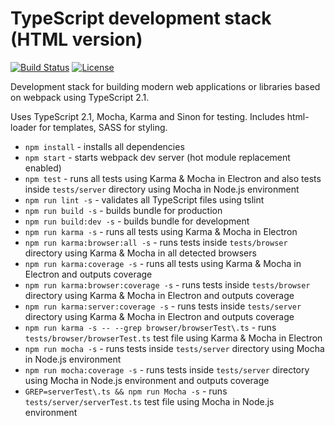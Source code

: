 # TypeScript development stack (HTML version)

[![Build Status](https://travis-ci.org/vaniocz/typescript-dev-stack.svg?branch=master)](https://api.travis-ci.org/vaniocz/typescript-dev-stack.svg?branch=html)
[![License](https://img.shields.io/badge/license-MIT-4D9283.svg)](https://github.com/vaniocz/typescript-dev-stack/blob/html/LICENSE)

Development stack for building modern web applications or libraries based on webpack using TypeScript 2.1.

Uses TypeScript 2.1, Mocha, Karma and Sinon for testing.
Includes html-loader for templates, SASS for styling.

- `npm install` - installs all dependencies
- `npm start` - starts webpack dev server (hot module replacement enabled)
- `npm test` - runs all tests using Karma & Mocha in Electron and also tests inside `tests/server` directory using Mocha in Node.js environment
- `npm run lint -s` - validates all TypeScript files using tslint
- `npm run build -s` - builds bundle for production
- `npm run build:dev -s` - builds bundle for development
- `npm run karma -s` - runs all tests using Karma & Mocha in Electron
- `npm run karma:browser:all -s` - runs tests inside `tests/browser` directory using Karma & Mocha in all detected browsers
- `npm run karma:coverage -s` - runs all tests using Karma & Mocha in Electron and outputs coverage
- `npm run karma:browser:coverage -s` - runs tests inside `tests/browser` directory using Karma & Mocha in Electron and outputs coverage
- `npm run karma:server:coverage -s` - runs tests inside `tests/server` directory using Karma & Mocha in Electron and outputs coverage
- `npm run karma -s -- --grep browser/browserTest\.ts` - runs `tests/browser/browserTest.ts` test file using Karma & Mocha in Electron
- `npm run mocha -s` - runs tests inside `tests/server` directory using Mocha in Node.js environment
- `npm run mocha:coverage -s` - runs tests inside `tests/server` directory using Mocha in Node.js environment and outputs coverage
- `GREP=serverTest\.ts && npm run Mocha -s` - runs `tests/server/serverTest.ts` test file using Mocha in Node.js environment

